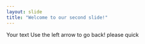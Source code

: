 ```yaml
---
layout: slide
title: "Welcome to our second slide!"
---
```

Your text
Use the left arrow to go back!
please quick
